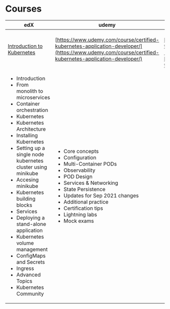 # Courses

| edX                                                                                                                                                                                                                                                                                                                                                                                                                                                                                                                                     | udemy                                                                                                                                                                                                                                                                                                                          | Udemy                                                                                                                                                                                                                                                                                                                                                                                                                                            |
| --------------------------------------------------------------------------------------------------------------------------------------------------------------------------------------------------------------------------------------------------------------------------------------------------------------------------------------------------------------------------------------------------------------------------------------------------------------------------------------------------------------------------------------- | ------------------------------------------------------------------------------------------------------------------------------------------------------------------------------------------------------------------------------------------------------------------------------------------------------------------------------ | ------------------------------------------------------------------------------------------------------------------------------------------------------------------------------------------------------------------------------------------------------------------------------------------------------------------------------------------------------------------------------------------------------------------------------------------------ |
| [Introduction to Kubernetes](https://www.edx.org/course/introduction-to-kubernetes)                                                                                                                                                                                                                                                                                                                                                                                                                                                     | [https://www.udemy.com/course/certified-kubernetes-application-developer/](https://www.udemy.com/course/certified-kubernetes-application-developer/)                                                                                                                                                                           | [https://www.udemy.com/course/certified-kubernetes-administrator-with-practice-tests/](https://www.udemy.com/course/certified-kubernetes-administrator-with-practice-tests/)                                                                                                                                                                                                                                                                     |
| <p></p><ul><li>Introduction</li><li>From monolith to microservices</li><li>Container orchestration</li><li>Kubernetes</li><li>Kubernetes Architecture</li><li>Installing Kubernetes</li><li>Setting up a single node kubernetes cluster using minikube</li><li>Accesing minikube</li><li>Kubernetes building blocks</li><li>Services</li><li>Deploying a stand-alone application</li><li>Kubernetes volume management</li><li>ConfigMaps and Secrets</li><li>Ingress</li><li>Advanced Topics</li><li>Kubernetes Community<br></li></ul> | <ul><li>Core concepts</li><li>Configuration</li><li>Multi-Container PODs</li><li>Observability</li><li>POD Design</li><li>Services &#x26; Networking</li><li>State Persistence</li><li>Updates for Sep 2021 changes</li><li>Additional practice</li><li>Certification tips</li><li>Lightning labs</li><li>Mock exams</li></ul> | <ul><li>Core concepts</li><li>Scheduling</li><li>Logging &#x26; monitoring</li><li>Application lifecycle management</li><li>Cluster maintenance</li><li>Security</li><li>Storage</li><li>Networking</li><li>Design and install a kubernetes cluster</li><li>Install kubernetes the kubeadm way</li><li>End to end tests on a kubernetes cluster</li><li>Troubleshooting</li><li>Other topics</li><li>Lightning labs</li><li>Mock exams</li></ul> |
